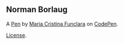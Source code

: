 Norman Borlaug
--------------


A [Pen](https://codepen.io/tinaviolet/pen/gxNxGa) by [Maria Cristina Funclara](https://codepen.io/tinaviolet) on [CodePen](https://codepen.io).

[License](https://codepen.io/tinaviolet/pen/gxNxGa/license).